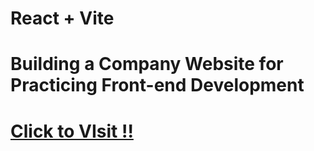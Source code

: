 # React + Vite

# Building a Company Website for Practicing Front-end Development

# <a href="https://filproducts-ozamis.vercel.app/">Click to VIsit !! </a>
